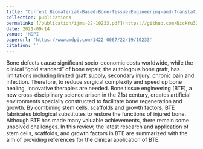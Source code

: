 ```yaml
---
title: "Current Biomaterial-Based-Bone-Tissue-Engineering-and-Translational-Medicine"
collection: publications
permalink: [/publication/ijms-22-10233.pdf](https://github.com/NickYu321/NickYu321.github.io/blob/d2092f122f8d0a94bfb2f07187c1873d4b139e45/files/036103_1_online.pdf)
date: 2021-09-14
venue: 'MDPI'
paperurl: 'https://www.mdpi.com/1422-0067/22/19/10233'
citation: ''
---
```



Bone defects cause significant socio-economic costs worldwide, while the clinical “gold standard” of bone repair, the autologous bone graft, has limitations including limited graft supply, secondary injury, chronic pain and infection. Therefore, to reduce surgical complexity and speed up bone healing, innovative therapies are needed. Bone tissue engineering (BTE), a new cross-disciplinary science arisen in the 21st century, creates artificial environments specially constructed to facilitate bone regeneration and growth. By combining stem cells, scaffolds and growth factors, BTE fabricates biological substitutes to restore the functions of injured bone. Although BTE has made many valuable achievements, there remain some unsolved challenges. In this review, the latest research and application of stem cells, scaffolds, and growth factors in BTE are summarized with the aim of providing references for the clinical application of BTE.

